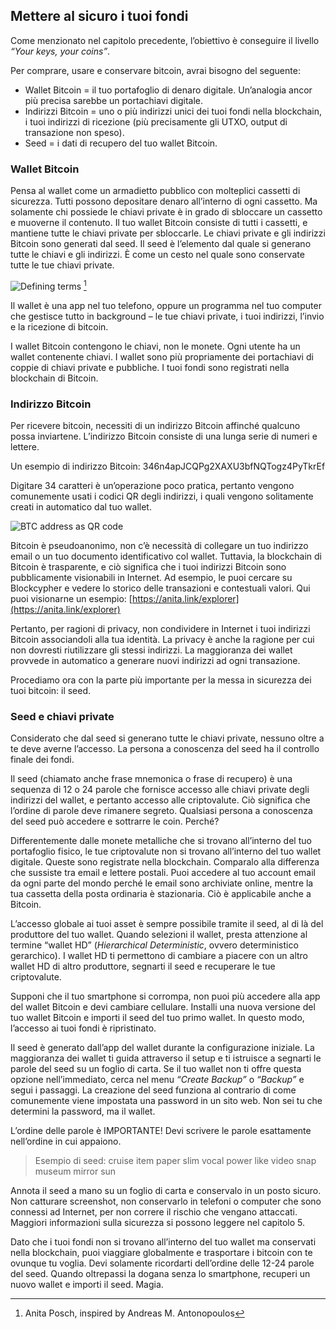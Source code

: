 ## Mettere al sicuro i tuoi fondi

Come menzionato nel capitolo precedente, l’obiettivo è conseguire il livello _“Your keys, your coins”_.

Per comprare, usare e conservare bitcoin, avrai bisogno del seguente:

* Wallet Bitcoin = il tuo portafoglio di denaro digitale. Un’analogia ancor più precisa sarebbe un portachiavi digitale.
* Indirizzi Bitcoin = uno o più indirizzi unici dei tuoi fondi nella blockchain, i tuoi indirizzi di ricezione (più precisamente gli UTXO, output di transazione non speso).
* Seed = i dati di recupero del tuo wallet Bitcoin.

### Wallet Bitcoin
Pensa al wallet come un armadietto pubblico con molteplici cassetti di sicurezza. Tutti possono depositare denaro all’interno di ogni cassetto. Ma solamente chi possiede le chiavi private è in grado di sbloccare un cassetto e muoverne il contenuto. Il tuo wallet Bitcoin consiste di tutti i cassetti, e mantiene tutte le chiavi private per sbloccarle. Le chiavi private e gli indirizzi Bitcoin sono generati dal seed. Il seed è l’elemento dal quale si generano tutte le chiavi e gli indirizzi. È come un cesto nel quale sono conservate tutte le tue chiavi private.

![Defining terms](resources/_seed-postbox.png) [^69]

Il wallet è una app nel tuo telefono, oppure un programma nel tuo computer che gestisce tutto in background – le tue chiavi private, i tuoi indirizzi, l’invio e la ricezione di bitcoin.

I wallet Bitcoin contengono le chiavi, non le monete. Ogni utente ha un wallet contenente chiavi. I wallet sono più propriamente dei portachiavi di coppie di chiavi private e pubbliche. I tuoi fondi sono registrati nella blockchain di Bitcoin.

### Indirizzo Bitcoin
Per ricevere bitcoin, necessiti di un indirizzo Bitcoin affinché qualcuno possa inviartene. L’indirizzo Bitcoin consiste di una lunga serie di numeri e lettere.

Un esempio di indirizzo Bitcoin: 346n4apJCQPg2XAXU3bfNQTogz4PyTkrEf

Digitare 34 caratteri è un’operazione poco pratica, pertanto vengono comunemente usati i codici QR degli indirizzi, i quali vengono solitamente creati in automatico dal tuo wallet.

![BTC address as QR code](resources/_address-book.PNG)

Bitcoin è pseudoanonimo, non c’è necessità di collegare un tuo indirizzo email o un tuo documento identificativo col wallet. Tuttavia, la blockchain di Bitcoin è trasparente, e ciò significa che i tuoi indirizzi Bitcoin sono pubblicamente visionabili in Internet. Ad esempio, le puoi cercare su Blockcypher e vedere lo storico delle transazioni e contestuali valori. Qui puoi visionarne un esempio: [https://anita.link/explorer](https://anita.link/explorer)

Pertanto, per ragioni di privacy, non condividere in Internet i tuoi indirizzi Bitcoin associandoli alla tua identità. La privacy è anche la ragione per cui non dovresti riutilizzare gli stessi indirizzi. La maggioranza dei wallet provvede in automatico a generare nuovi indirizzi ad ogni transazione.

Procediamo ora con la parte più importante per la messa in sicurezza dei tuoi bitcoin: il seed.

### Seed e chiavi private

Considerato che dal seed si generano tutte le chiavi private, nessuno oltre a te deve averne l’accesso. La persona a conoscenza del seed ha il controllo finale dei fondi.

Il seed (chiamato anche frase mnemonica o frase di recupero) è una sequenza di 12 o 24 parole che fornisce accesso alle chiavi private degli indirizzi del wallet, e pertanto accesso alle criptovalute. Ciò significa che l’ordine di parole deve rimanere segreto. Qualsiasi persona a conoscenza del seed può accedere e sottrarre le coin. Perché?

Differentemente dalle monete metalliche che si trovano all’interno del tuo portafoglio fisico, le tue criptovalute non si trovano all’interno del tuo wallet digitale. Queste sono registrate nella blockchain. Comparalo alla differenza che sussiste tra email e lettere postali. Puoi accedere al tuo account email da ogni parte del mondo perché le email sono archiviate online, mentre la tua cassetta della posta ordinaria è stazionaria. Ciò è applicabile anche a Bitcoin.

L’accesso globale ai tuoi asset è sempre possibile tramite il seed, al di là del produttore del tuo wallet. Quando selezioni il wallet, presta attenzione al termine “wallet HD” (_Hierarchical Deterministic_, ovvero deterministico gerarchico). I wallet HD ti permettono di cambiare a piacere con un altro wallet HD di altro produttore, segnarti il seed e recuperare le tue criptovalute.

Supponi che il tuo smartphone si corrompa, non puoi più accedere alla app del wallet Bitcoin e devi cambiare cellulare. Installi una nuova versione del tuo wallet Bitcoin e importi il seed del tuo primo wallet. In questo modo, l’accesso ai tuoi fondi è ripristinato.

Il seed è generato dall’app del wallet durante la configurazione iniziale. La maggioranza dei wallet ti guida attraverso il setup e ti istruisce a segnarti le parole del seed su un foglio di carta. Se il tuo wallet non ti offre questa opzione nell’immediato, cerca nel menu _“Create Backup”_ o _“Backup”_ e segui i passaggi. La creazione del seed funziona al contrario di come comunemente viene impostata una password in un sito web. Non sei tu che determini la password, ma il wallet.

L’ordine delle parole è IMPORTANTE! Devi scrivere le parole esattamente nell’ordine in cui appaiono.

> Esempio di seed: cruise item paper slim vocal power like video snap museum mirror sun

Annota il seed a mano su un foglio di carta e conservalo in un posto sicuro. Non catturare screenshot, non conservarlo in telefoni o computer che sono connessi ad Internet, per non correre il rischio che vengano attaccati. Maggiori informazioni sulla sicurezza si possono leggere nel capitolo 5.

Dato che i tuoi fondi non si trovano all’interno del tuo wallet ma conservati nella blockchain, puoi viaggiare globalmente e trasportare i bitcoin con te ovunque tu voglia. Devi solamente ricordarti dell’ordine delle 12-24 parole del seed. Quando oltrepassi la dogana senza lo smartphone, recuperi un nuovo wallet e importi il seed. Magia.

[^69]: Anita Posch, inspired by Andreas M. Antonopoulos

